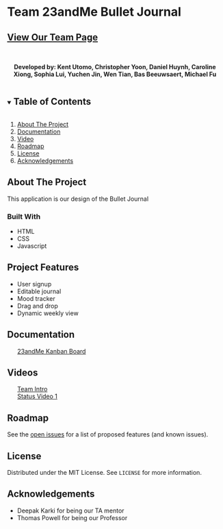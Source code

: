 # Team 23andMe Bullet Journal


## [View Our Team Page](admin/team.md)

<!-- PROJECT SHIELDS -->
<!--
*** I'm using markdown "reference style" links for readability.
*** Reference links are enclosed in brackets [ ] instead of parentheses ( ).
*** See the bottom of this document for the declaration of the reference variables
*** for contributors-url, forks-url, etc. This is an optional, concise syntax you may use.
*** https://www.markdownguide.org/basic-syntax/#reference-style-links
-->


<!-- PROJECT LOGO -->
<br />
<p align="center">

  <p align="center">
    <b>Developed by: Kent Utomo, Christopher Yoon, Daniel Huynh, Caroline Xiong, Sophia Lui, Yuchen Jin, Wen Tian, Bas Beeuwsaert, Michael Fu</b>
</p>


<!-- TABLE OF CONTENTS -->
<details open="open">
  <summary><h2 style="display: inline-block">Table of Contents</h2></summary>
  <ol>
    <li>
      <a href="#about-the-project">About The Project</a>
    </li>
    <li><a href="#documentation">Documentation</a></li>
    <li><a href="#video">Video</a></li>
    <li><a href="#roadmap">Roadmap</a></li>
    <li><a href="#license">License</a></li>
    <li><a href="#acknowledgements">Acknowledgements</a></li>
  </ol>
</details>



<!-- ABOUT THE PROJECT -->
## About The Project


This application is our design of the Bullet Journal


### Built With
* HTML
* CSS
* Javascript




<!-- USAGE EXAMPLES -->
## Project Features

* User signup
* Editable journal
* Mood tracker
* Drag and drop
* Dynamic weekly view

<!-- Documentations -->
## Documentation
<!-- Quick Access List -->
<ol>
    <a href="https://github.com/cse110-sp21-group23/cse110-sp21-group23/projects/1">23andMe Kanban Board</a>

</ol>

<!-- Videos -->
## Videos
<ol>
    <a href="https://github.com/cse110-sp21-group23/cse110-sp21-group23/blob/main/admin/videos/teamintro.mp4">Team Intro</a>
    <br>
    <a href="https://github.com/cse110-sp21-group23/cse110-sp21-group23/blob/main/admin/videos/statusvideo1.mp4">Status Video 1</a>


</ol>

<!-- ROADMAP -->
## Roadmap

See the [open issues](https://github.com/cse110-sp21-group23/cse110-sp21-group23/issues) for a list of proposed features (and known issues).

<!-- LICENSE -->
## License

Distributed under the MIT License. See `LICENSE` for more information.

<!-- ACKNOWLEDGEMENTS -->
## Acknowledgements

* Deepak Karki for being our TA mentor
* Thomas Powell for being our Professor





<!-- MARKDOWN LINKS & IMAGES -->
<!-- https://www.markdownguide.org/basic-syntax/#reference-style-links -->
[contributors-shield]: https://img.shields.io/github/contributors/github_username/repo.svg?style=for-the-badge
[contributors-url]: https://github.com/github_username/repo/graphs/contributors
[forks-shield]: https://img.shields.io/github/forks/github_username/repo.svg?style=for-the-badge
[forks-url]: https://github.com/github_username/repo/network/members
[stars-shield]: https://img.shields.io/github/stars/github_username/repo.svg?style=for-the-badge
[stars-url]: https://github.com/github_username/repo/stargazers
[issues-shield]: https://img.shields.io/github/issues/github_username/repo.svg?style=for-the-badge
[issues-url]: https://github.com/github_username/repo/issues
[license-shield]: https://img.shields.io/github/license/github_username/repo.svg?style=for-the-badge
[license-url]: https://github.com/github_username/repo/blob/master/LICENSE.txt
[linkedin-shield]: https://img.shields.io/badge/-LinkedIn-black.svg?style=for-the-badge&logo=linkedin&colorB=555
[linkedin-url]: https://linkedin.com/in/github_username

